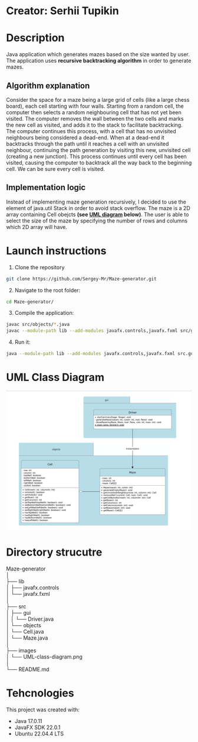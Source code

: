 # Creator: Serhii Tupikin

# Description
Java application which generates mazes based on the size wanted by user. The application uses **recursive backtracking algorithm** in order to generate mazes. 

## Algorithm explanation
 Consider the space for a maze being a large grid of cells (like a large chess board), each cell starting with four walls. Starting from a random cell, the computer then selects a random neighbouring cell that has not yet been visited. The computer removes the wall between the two cells and marks the new cell as visited, and adds it to the stack to facilitate backtracking. The computer continues this process, with a cell that has no unvisited neighbours being considered a dead-end. When at a dead-end it backtracks through the path until it reaches a cell with an unvisited neighbour, continuing the path generation by visiting this new, unvisited cell (creating a new junction). This process continues until every cell has been visited, causing the computer to backtrack all the way back to the beginning cell. We can be sure every cell is visited. 

## Implementation logic
 Instead of implementing maze generation recursively, I decided to use the element of java.util Stack in order to avoid stack overflow. The maze is a 2D array containing Cell obejcts **(see [UML diagram](#uml-diagram) below)**. The user is able to select the size of the maze by specifying the number of rows and columns which 2D array will have. 

 
# Launch instructions
1. Clone the repository
```bash
git clone https://github.com/Sergey-Mr/Maze-generator.git
```
2. Navigate to the root folder:
```bash
cd Maze-generator/
```
3. Compile the application:

```bash
javac src/objects/*.java
javac --module-path lib --add-modules javafx.controls,javafx.fxml src/gui/Driver.java
```
4. Run it:
```bash
java --module-path lib --add-modules javafx.controls,javafx.fxml src.gui.Driver
```

<a id="uml-diagram"></a>
# UML Class Diagram
![UML Class Diagram](./images/UML-class-diagram.png)

# Directory strucutre
Maze-generator<br>
│<br>
├── lib<br>
│   ├── javafx.controls<br>
│   └── javafx.fxml<br>
│<br>
├── src<br>
│   ├── gui<br>
│   │   └── Driver.java<br>
│   └── objects<br>
│       └── Cell.java<br>
│       └── Maze.java<br>
│<br>
├── images<br>
│   └── UML-class-diagram.png<br>
│<br>
└── README.md<br>

# Tehcnologies

This project was created with:

- Java 17.0.11
- JavaFX SDK 22.0.1
- Ubuntu 22.04.4 LTS